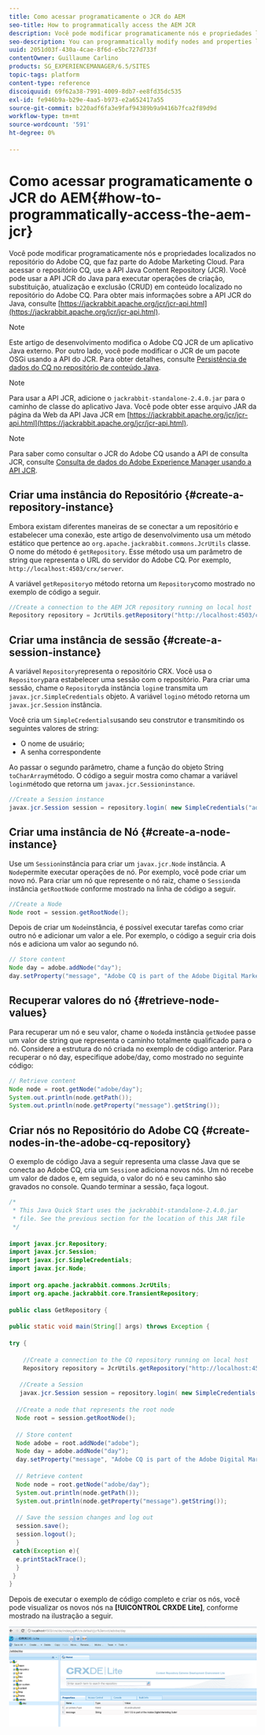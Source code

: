 ```yaml
---
title: Como acessar programaticamente o JCR do AEM
seo-title: How to programmatically access the AEM JCR
description: Você pode modificar programaticamente nós e propriedades localizados no repositório AEM, que faz parte do Adobe Marketing Cloud
seo-description: You can programmatically modify nodes and properties located within the AEM repository, which is part of the Adobe Marketing Cloud
uuid: 2051d03f-430a-4cae-8f6d-e5bc727d733f
contentOwner: Guillaume Carlino
products: SG_EXPERIENCEMANAGER/6.5/SITES
topic-tags: platform
content-type: reference
discoiquuid: 69f62a38-7991-4009-8db7-ee8fd35dc535
exl-id: fe946b9a-b29e-4aa5-b973-e2a652417a55
source-git-commit: b220adf6fa3e9faf94389b9a9416b7fca2f89d9d
workflow-type: tm+mt
source-wordcount: '591'
ht-degree: 0%

---
```


# Como acessar programaticamente o JCR do AEM{#how-to-programmatically-access-the-aem-jcr}

Você pode modificar programaticamente nós e propriedades localizados no repositório do Adobe CQ, que faz parte do Adobe Marketing Cloud. Para acessar o repositório CQ, use a API Java Content Repository (JCR). Você pode usar a API JCR do Java para executar operações de criação, substituição, atualização e exclusão (CRUD) em conteúdo localizado no repositório do Adobe CQ. Para obter mais informações sobre a API JCR do Java, consulte [https://jackrabbit.apache.org/jcr/jcr-api.html](https://jackrabbit.apache.org/jcr/jcr-api.html).

>[!NOTE]
>
>Este artigo de desenvolvimento modifica o Adobe CQ JCR de um aplicativo Java externo. Por outro lado, você pode modificar o JCR de um pacote OSGi usando a API do JCR. Para obter detalhes, consulte [Persistência de dados do CQ no repositório de conteúdo Java](https://helpx.adobe.com/experience-manager/using/persisting-cq-data-java-content1.html).

>[!NOTE]
>
>Para usar a API JCR, adicione o `jackrabbit-standalone-2.4.0.jar` para o caminho de classe do aplicativo Java. Você pode obter esse arquivo JAR da página da Web da API Java JCR em [https://jackrabbit.apache.org/jcr/jcr-api.html](https://jackrabbit.apache.org/jcr/jcr-api.html).

>[!NOTE]
>
>Para saber como consultar o JCR do Adobe CQ usando a API de consulta JCR, consulte [Consulta de dados do Adobe Experience Manager usando a API JCR](https://helpx.adobe.com/experience-manager/using/querying-experience-manager-data-using1.html).

## Criar uma instância do Repositório {#create-a-repository-instance}

Embora existam diferentes maneiras de se conectar a um repositório e estabelecer uma conexão, este artigo de desenvolvimento usa um método estático que pertence ao `org.apache.jackrabbit.commons.JcrUtils` classe. O nome do método é `getRepository`. Esse método usa um parâmetro de string que representa o URL do servidor do Adobe CQ. Por exemplo, `http://localhost:4503/crx/server`.

A variável `getRepository`o método retorna um `Repository`como mostrado no exemplo de código a seguir.

```java
//Create a connection to the AEM JCR repository running on local host
Repository repository = JcrUtils.getRepository("http://localhost:4503/crx/server");
```

## Criar uma instância de sessão {#create-a-session-instance}

A variável `Repository`representa o repositório CRX. Você usa o `Repository`para estabelecer uma sessão com o repositório. Para criar uma sessão, chame o `Repository`da instância `login`e transmita um `javax.jcr.SimpleCredentials` objeto. A variável `login`o método retorna um `javax.jcr.Session` instância.

Você cria um `SimpleCredentials`usando seu construtor e transmitindo os seguintes valores de string:

* O nome de usuário;
* A senha correspondente

Ao passar o segundo parâmetro, chame a função do objeto String `toCharArray`método. O código a seguir mostra como chamar a variável `login`método que retorna um `javax.jcr.Sessioninstance`.

```java
//Create a Session instance
javax.jcr.Session session = repository.login( new SimpleCredentials("admin", "admin".toCharArray()));
```

## Criar uma instância de Nó {#create-a-node-instance}

Use um `Session`instância para criar um `javax.jcr.Node` instância. A `Node`permite executar operações de nó. Por exemplo, você pode criar um novo nó. Para criar um nó que represente o nó raiz, chame o `Session`da instância `getRootNode` conforme mostrado na linha de código a seguir.

```java
//Create a Node
Node root = session.getRootNode();
```

Depois de criar um `Node`instância, é possível executar tarefas como criar outro nó e adicionar um valor a ele. Por exemplo, o código a seguir cria dois nós e adiciona um valor ao segundo nó.

```java
// Store content
Node day = adobe.addNode("day");
day.setProperty("message", "Adobe CQ is part of the Adobe Digital Marketing Suite!");
```

## Recuperar valores do nó {#retrieve-node-values}

Para recuperar um nó e seu valor, chame o `Node`da instância `getNode`e passe um valor de string que representa o caminho totalmente qualificado para o nó. Considere a estrutura do nó criada no exemplo de código anterior. Para recuperar o nó day, especifique adobe/day, como mostrado no seguinte código:

```java
// Retrieve content
Node node = root.getNode("adobe/day");
System.out.println(node.getPath());
System.out.println(node.getProperty("message").getString());
```

## Criar nós no Repositório do Adobe CQ {#create-nodes-in-the-adobe-cq-repository}

O exemplo de código Java a seguir representa uma classe Java que se conecta ao Adobe CQ, cria um `Session`e adiciona novos nós. Um nó recebe um valor de dados e, em seguida, o valor do nó e seu caminho são gravados no console. Quando terminar a sessão, faça logout.

```java
/*
 * This Java Quick Start uses the jackrabbit-standalone-2.4.0.jar
 * file. See the previous section for the location of this JAR file
 */

import javax.jcr.Repository;
import javax.jcr.Session;
import javax.jcr.SimpleCredentials;
import javax.jcr.Node;

import org.apache.jackrabbit.commons.JcrUtils;
import org.apache.jackrabbit.core.TransientRepository;

public class GetRepository {

public static void main(String[] args) throws Exception {

try {

    //Create a connection to the CQ repository running on local host
    Repository repository = JcrUtils.getRepository("http://localhost:4503/crx/server");

   //Create a Session
   javax.jcr.Session session = repository.login( new SimpleCredentials("admin", "admin".toCharArray()));

  //Create a node that represents the root node
  Node root = session.getRootNode();

  // Store content
  Node adobe = root.addNode("adobe");
  Node day = adobe.addNode("day");
  day.setProperty("message", "Adobe CQ is part of the Adobe Digital Marketing Suite!");

  // Retrieve content
  Node node = root.getNode("adobe/day");
  System.out.println(node.getPath());
  System.out.println(node.getProperty("message").getString());

  // Save the session changes and log out
  session.save();
  session.logout();
  }
 catch(Exception e){
  e.printStackTrace();
  }
 }
}
```

Depois de executar o exemplo de código completo e criar os nós, você pode visualizar os novos nós na **[!UICONTROL CRXDE Lite]**, conforme mostrado na ilustração a seguir.

![chlimage_1-68](assets/chlimage_1-68a.png)
